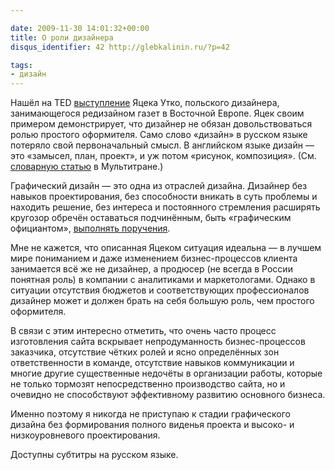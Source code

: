 ```yaml
---

date: 2009-11-30 14:01:32+00:00
title: О роли дизайнера
disqus_identifier: 42 http://glebkalinin.ru/?p=42

tags:
- дизайн
---
```


Нашёл на TED [выступление](http://www.ted.com/talks/jacek_utko_asks_can_design_save_the_newspaper.html) Яцека Утко, польского дизайнера, занимающегося редизайном газет в Восточной Европе. Яцек своим примером демонстрирует, что дизайнер не обязан довольствоваться ролью простого оформителя. Само слово «дизайн» в русском языке потеряло свой первоначальный смысл. В английском языке дизайн — это «замысел, план, проект», и уж потом «рисунок, композиция». (См. [словарную статью](http://www.multitran.ru/c/m.exe?CL=1&l1=1&s=design) в Мультитране.) 

<!-- more -->

Графический дизайн — это одна из отраслей дизайна. Дизайнер без навыков проектирования, без способности вникать в суть проблемы и находить решение, без интереса и постоянного стремления расширять кругозор обречён оставаться подчинённым, быть «графическим официантом», [выполнять поручения](http://37signals.com/svn/posts/1818-stop-following-directions-and-start-designing). 

Мне не кажется, что описанная Яцеком ситуация идеальна — в лучшем мире пониманием и даже изменением бизнес-процессов клиента занимается всё же не дизайнер, а продюсер (не всегда в России понятная роль) в компании с аналитиками и маркетологами. Однако в ситуации отсутствия бюджетов и соответствующих профессионалов дизайнер может и должен брать на себя большую роль, чем простого оформителя.

В связи с этим интересно отметить, что очень часто процесс изготовления сайта вскрывает непродуманность бизнес-процессов заказчика, отсутствие чётких ролей и ясно определённых зон ответственности в команде, отсутствие навыков коммуникации и многие другие существенные недочёты в организации работы, которые не только тормозят непосредственно производство сайта, но и очевидно не способствуют эффективному развитию основного бизнеса.

Именно поэтому я никогда не приступаю к стадии графического дизайна без формирования полного виденья проекта и высоко- и низкоуровневого проектирования.

  
Доступны субтитры на русском языке.
